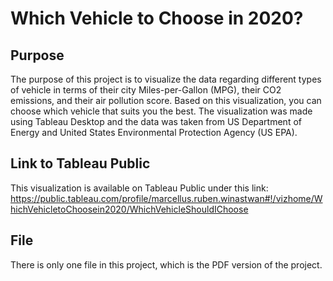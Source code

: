 # Which Vehicle to Choose in 2020?

## Purpose

The purpose of this project is to visualize the data regarding different types of vehicle in terms of their city Miles-per-Gallon (MPG), their CO2 emissions, and their air pollution score. Based on this visualization, you can choose which vehicle that suits you the best. The visualization was made using Tableau Desktop and the data was taken from US Department of Energy and United States Environmental Protection Agency (US EPA). 

## Link to Tableau Public

This visualization is available on Tableau Public under this link: https://public.tableau.com/profile/marcellus.ruben.winastwan#!/vizhome/WhichVehicletoChoosein2020/WhichVehicleShouldIChoose

## File

There is only one file in this project, which is the PDF version of the project.
